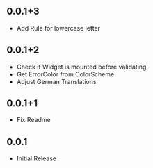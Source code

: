 ## 0.0.1+3
* Add Rule for lowercase letter

## 0.0.1+2
* Check if Widget is mounted before validating
* Get ErrorColor from ColorScheme
* Adjust German Translations

## 0.0.1+1
* Fix Readme

## 0.0.1

* Initial Release
